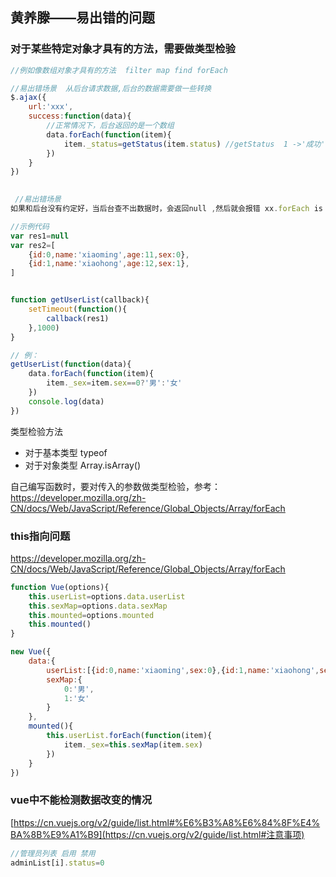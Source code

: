 ## 黄养滕——易出错的问题

### 对于某些特定对象才具有的方法，需要做类型检验

```js
//例如像数组对象才具有的方法  filter map find forEach

//易出错场景  从后台请求数据,后台的数据需要做一些转换
$.ajax({
    url:'xxx',
    success:function(data){
        //正常情况下，后台返回的是一个数组
        data.forEach(function(item){
            item._status=getStatus(item.status) //getStatus  1 ->'成功'
        })
    }
})

       
 //易出错场景
如果和后台没有约定好，当后台查不出数据时，会返回null ,然后就会报错 xx.forEach is not a function

```

```js
//示例代码
var res1=null
var res2=[
    {id:0,name:'xiaoming',age:11,sex:0},
    {id:1,name:'xiaohong',age:12,sex:1},
]


function getUserList(callback){
    setTimeout(function(){
        callback(res1)
    },1000)
}

// 例：
getUserList(function(data){
    data.forEach(function(item){
        item._sex=item.sex==0?'男':'女'
    })
    console.log(data)
})
```

类型检验方法   

*  对于基本类型 typeof 
* 对于对象类型   Array.isArray()

自己编写函数时，要对传入的参数做类型检验，参考：https://developer.mozilla.org/zh-CN/docs/Web/JavaScript/Reference/Global_Objects/Array/forEach

### this指向问题

https://developer.mozilla.org/zh-CN/docs/Web/JavaScript/Reference/Global_Objects/Array/forEach

```js
function Vue(options){
    this.userList=options.data.userList
    this.sexMap=options.data.sexMap
    this.mounted=options.mounted
    this.mounted()
}

new Vue({
    data:{
        userList:[{id:0,name:'xiaoming',sex:0},{id:1,name:'xiaohong',sex:1}],
        sexMap:{
            0:'男',
            1:'女'
        }
    },
    mounted(){
        this.userList.forEach(function(item){
            item._sex=this.sexMap(item.sex)
        })
    }
})
```

### vue中不能检测数据改变的情况

[https://cn.vuejs.org/v2/guide/list.html#%E6%B3%A8%E6%84%8F%E4%BA%8B%E9%A1%B9](https://cn.vuejs.org/v2/guide/list.html#注意事项)

```js
//管理员列表 启用 禁用
adminList[i].status=0
```

